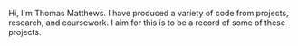 Hi, I'm Thomas Matthews. I have produced a variety of code from projects, research, and coursework. 
I aim for this is to be a record of some of these projects. 

<!---
ThomasMatthews314/ThomasMatthews314 is a ✨ special ✨ repository because its `README.md` (this file) appears on your GitHub profile.
You can click the Preview link to take a look at your changes.
--->
